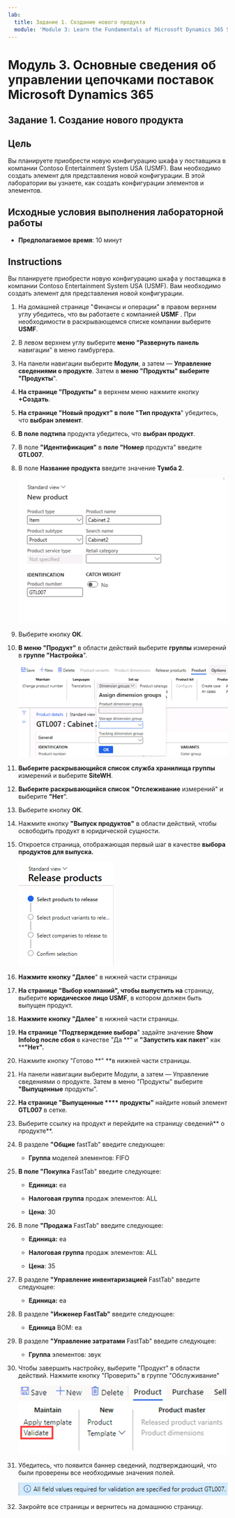 ```yaml
---
lab:
  title: Задание 1. Создание нового продукта
  module: 'Module 3: Learn the Fundamentals of Microsoft Dynamics 365 Supply Chain Management'
---
```


# Модуль 3. Основные сведения об управлении цепочками поставок Microsoft Dynamics 365

## Задание 1. Создание нового продукта

## Цель

Вы планируете приобрести новую конфигурацию шкафа у поставщика в компании Contoso Entertainment System USA (USMF). Вам необходимо создать элемент для представления новой конфигурации. В этой лаборатории вы узнаете, как создать конфигурации элементов и элементов.

## Исходные условия выполнения лабораторной работы

   - **Предполагаемое время**: 10 минут

## Instructions

Вы планируете приобрести новую конфигурацию шкафа у поставщика в компании Contoso Entertainment System USA (USMF). Вам необходимо создать элемент для представления новой конфигурации.

1.  На домашней странице "Финансы и операции" в правом верхнем углу убедитесь, что вы работаете с компанией **USMF** . При необходимости в раскрывающемся списке компании выберите **USMF**.

2.  В левом верхнем углу выберите **меню "Развернуть панель** навигации" в меню гамбургера.

3.  На панели навигации выберите **Модули**, а затем — **Управление сведениями о продукте**. Затем в **меню "Продукты" выберите **"Продукты****".

4.  **На странице "Продукты"** в верхнем меню нажмите кнопку **+Создать**.

5.  **На странице "Новый продукт" в **поле "Тип** продукта**" убедитесь, что **выбран элемент**.

6.  **В поле подтипа** продукта убедитесь, что **выбран продукт**.

7.  В поле **"Идентификация"** в **поле "Номер** продукта" введите **GTL007**.

8.  В поле **Название продукта** введите значение **Тумба 2**.

    ![Снимок экрана: стандартное представление страницы создания нового продукта.](./media/03-learn-the-fundamentals-of-dynamics-365-supply-chain-management-07.png)

9.  Выберите кнопку **ОК**.

10. **В меню "Продукт"** в области действий выберите **группы** измерений в **группе "Настройка**".

    ![Снимок экрана: параметр настройки в меню продукта, где можно добавить различные сведения о группе измерений.](./media/03-learn-the-fundamentals-of-dynamics-365-supply-chain-management-08.png)

11. **Выберите раскрывающийся список служба хранилища группы** измерений и выберите **SiteWH**.

12. **Выберите раскрывающийся список "Отслеживание** измерений" и выберите **"Нет**".

13. Выберите кнопку **ОК**.

14. Нажмите кнопку **"Выпуск продуктов"** в области действий, чтобы освободить продукт в юридической сущности.

15. Откроется страница, отображающая первый шаг в качестве **выбора продуктов для выпуска.**

    ![Снимок экрана: стандартное представление страницы продуктов выпуска.](./media/03-learn-the-fundamentals-of-dynamics-365-supply-chain-management-09.png)

16. **Нажмите кнопку "Далее**" в нижней части страницы

17. **На странице "Выбор компаний", чтобы выпустить на** страницу, выберите **юридическое лицо USMF**, в котором должен быть выпущен продукт.

18. **Нажмите кнопку "Далее**" в нижней части страницы.

19. **На странице "Подтверждение выбора**" задайте значение **Show Infolog после сбоя** в качестве "Да **" и **"Запустить как пакет**" как ****"Нет".**

20. Нажмите кнопку "Готово **" **в нижней части страницы.

21. На панели навигации выберите Модули, а затем — Управление сведениями о продукте. Затем в меню "Продукты" выберите **"Выпущенные** продукты".

22. **На странице "Выпущенные **** продукты"** найдите новый элемент **GTL007** в сетке. 

23. Выберите ссылку на продукт и перейдите на страницу сведений** о продукте**.

24. В разделе **"Общие** fastTab" введите следующее:

    - **Группа** моделей элементов: FIFO

25. **В поле "Покупка** FastTab" введите следующее:

    - **Единица:** ea

    - **Налоговая группа** продаж элементов: ALL

    - **Цена**: 30

26. В поле **"Продажа** FastTab" введите следующее:

    - **Единица:** ea

    - **Налоговая группа** продаж элементов: ALL

    - **Цена**: 35

27. В разделе **"Управление инвентаризацией** FastTab" введите следующее:

    - **Единица:** ea

28. В разделе **"Инженер FastTab"** введите следующее:

    - **Единица** BOM: ea

29. В разделе **"Управление затратами** FastTab" введите следующее:

    - **Группа** элементов: звук

30. Чтобы завершить настройку, выберите "Продукт" в области действий. Нажмите кнопку "Проверить" в группе "Обслуживание"

    ![Снимок экрана: группа "Обслуживание" под кнопкой "Продукт" в области действий. Выбрана кнопка "Проверить" в группе "Обслуживание".](./media/03-learn-the-fundamentals-of-dynamics-365-supply-chain-management-10.png)

31. Убедитесь, что появится баннер сведений, подтверждающий, что были проверены все необходимые значения полей.

    ![Снимок экрана: баннер сведений, подтверждающий, что были проверены все необходимые значения полей. ](./media/03-learn-the-fundamentals-of-dynamics-365-supply-chain-management-11.png)

32. Закройте все страницы и вернитесь на домашнюю страницу.
